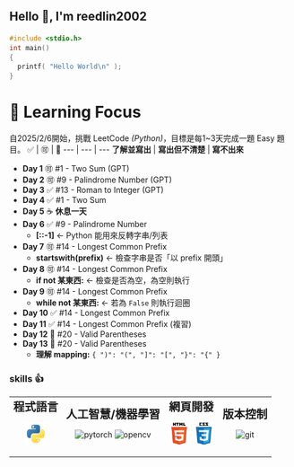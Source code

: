 <h2 align="left">Hello 👋, I'm reedlin2002 </h2>

```C
#include <stdio.h>
int main()
{
  printf( "Hello World\n" ); 
}
```

📖  Learning Focus
======
自2025/2/6開始，挑戰 LeetCode _(Python)_，目標是每1~3天完成一題 Easy 題目。
✅ | 🉑 | 🚫
--- | --- | --- 
**了解並寫出** | **寫出但不清楚** | **寫不出來**
- **Day 1**  🉑  #1 - Two Sum (GPT)  
- **Day 2**  🉑  #9 - Palindrome Number (GPT)  
- **Day 3**  ✅  #13 - Roman to Integer (GPT)  
- **Day 4**  ✅  #1 - Two Sum  
- **Day 5**  ☕ **休息一天**  
- **Day 6**  ✅  #9 - Palindrome Number  
  - **[::-1]** ← Python 能用來反轉字串/列表  
- **Day 7**  🉑  #14 - Longest Common Prefix  
  - **startswith(prefix)** ← 檢查字串是否「以 prefix 開頭」  
- **Day 8**  🉑  #14 - Longest Common Prefix  
  - **if not 某東西:** ← 檢查是否為空，為空則執行  
- **Day 9**  🉑  #14 - Longest Common Prefix  
  - **while not 某東西:** ← 若為 `False` 則執行迴圈  
- **Day 10** ✅  #14 - Longest Common Prefix  
- **Day 11** ✅  #14 - Longest Common Prefix (複習)  
- **Day 12** 🚫  #20 - Valid Parentheses  
- **Day 13** 🚫  #20 - Valid Parentheses  
  - **理解 mapping:** `{ ")": "(", "]": "[", "}": "{" }`  

<h3 align="left">skills 👍</h3>

<table align="center">
  <tr>
    <td align="center">
      <strong style="font-size: 20px;">程式語言</strong>
      <p> 
        <img src="https://raw.githubusercontent.com/devicons/devicon/master/icons/python/python-original.svg" alt="python" width="40" height="40"/>
         <!-- 這是一個註解，GitHub 頁面不會顯示 -->
        <!-- <img src="https://raw.githubusercontent.com/devicons/devicon/master/icons/c/c-original.svg" alt="c" width="40" height="40"/> -->
        <!-- <img src="https://raw.githubusercontent.com/devicons/devicon/master/icons/cplusplus/cplusplus-original.svg" alt="cplusplus" width="40" height="40"/> -->
      </p>
    </td>
    <td align="center">
      <strong style="font-size: 20px;">人工智慧/機器學習</strong>
      <p> 
        <img src="https://www.vectorlogo.zone/logos/pytorch/pytorch-icon.svg" alt="pytorch" width="40" height="40"/>
        <img src="https://www.vectorlogo.zone/logos/opencv/opencv-icon.svg" alt="opencv" width="40" height="40"/>
      </p>
    </td>
    <td align="center">
      <strong style="font-size: 20px;">網頁開發</strong> 
      <p> 
        <img src="https://raw.githubusercontent.com/devicons/devicon/master/icons/html5/html5-original-wordmark.svg" alt="html5" width="40" height="40"/>
        <img src="https://raw.githubusercontent.com/devicons/devicon/master/icons/css3/css3-original-wordmark.svg" alt="css3" width="40" height="40"/>
        <!-- <img src="https://raw.githubusercontent.com/devicons/devicon/master/icons/php/php-original.svg" alt="php" width="40" height="40"/> -->
      </p>
    </td>
    <td align="center">
      <strong style="font-size: 20px;">版本控制</strong> 
      <p> 
        <img src="https://www.vectorlogo.zone/logos/git-scm/git-scm-icon.svg" alt="git" width="40" height="40"/>
      </p>
    </td>
  </tr>
</table>

